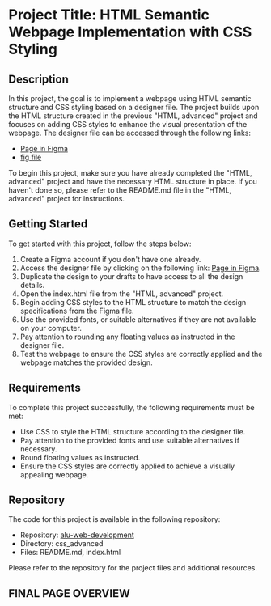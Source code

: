 # Project Title: HTML Semantic Webpage Implementation with CSS Styling

## Description
In this project, the goal is to implement a webpage using HTML semantic structure and CSS styling based on a designer file. The project builds upon the HTML structure created in the previous "HTML, advanced" project and focuses on adding CSS styles to enhance the visual presentation of the webpage. The designer file can be accessed through the following links:

- [Page in Figma](https://www.figma.com/file/dyYL6Ku4WG7vsdpwvlcJZC/Homepage)
- [fig file](https://intranet.aluswe.com/rltoken/WfyjkKwVzm-sm45PQc28Cw)

To begin this project, make sure you have already completed the "HTML, advanced" project and have the necessary HTML structure in place. If you haven't done so, please refer to the README.md file in the "HTML, advanced" project for instructions.

## Getting Started
To get started with this project, follow the steps below:

1. Create a Figma account if you don't have one already.
2. Access the designer file by clicking on the following link: [Page in Figma](https://www.figma.com/file/dyYL6Ku4WG7vsdpwvlcJZC/Homepage).
3. Duplicate the design to your drafts to have access to all the design details.
4. Open the index.html file from the "HTML, advanced" project.
5. Begin adding CSS styles to the HTML structure to match the design specifications from the Figma file.
6. Use the provided fonts, or suitable alternatives if they are not available on your computer.
7. Pay attention to rounding any floating values as instructed in the designer file.
8. Test the webpage to ensure the CSS styles are correctly applied and the webpage matches the provided design.

## Requirements
To complete this project successfully, the following requirements must be met:

- Use CSS to style the HTML structure according to the designer file.
- Pay attention to the provided fonts and use suitable alternatives if necessary.
- Round floating values as instructed.
- Ensure the CSS styles are correctly applied to achieve a visually appealing webpage.

## Repository
The code for this project is available in the following repository:

- Repository: [alu-web-development](https://github.com/Jules-gatete/alu-web-development.git)
- Directory: css_advanced
- Files: README.md, index.html

Please refer to the repository for the project files and additional resources.

## FINAL PAGE OVERVIEW

